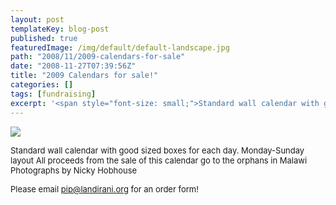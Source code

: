 ```yaml
---
layout: post
templateKey: blog-post
published: true
featuredImage: /img/default/default-landscape.jpg
path: "2008/11/2009-calendars-for-sale"
date: "2008-11-27T07:39:56Z"
title: "2009 Calendars for sale!"
categories: []
tags: [fundraising]
excerpt: '<span style="font-size: small;">Standard wall calendar with good sized boxes for each day. Monday...'
---
```


![](https://www.landirani.org/image_library/news/full_size/4994592069e16calendar_all.jpg)

<span style="font-size: small;">Standard wall calendar with good sized boxes for each day. Monday-Sunday layout
All proceeds from the sale of this calendar go to the orphans in Malawi
Photographs by Nicky Hobhouse</span>

<span style="font-size: small;">Please email [pip@landirani.org](mailto:pip@landirani.org) for an order form!</span>
